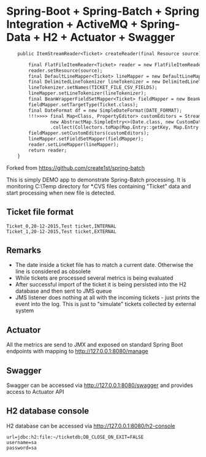 # Spring-Boot + Spring-Batch + Spring Integration + ActiveMQ + Spring-Data + H2 + Actuator + Swagger

```diff
    public ItemStreamReader<Ticket> createReader(final Resource source) {

        final FlatFileItemReader<Ticket> reader = new FlatFileItemReader<>();
        reader.setResource(source);
        final DefaultLineMapper<Ticket> lineMapper = new DefaultLineMapper<>();
        final DelimitedLineTokenizer lineTokenizer = new DelimitedLineTokenizer();
        lineTokenizer.setNames(TICKET_FILE_CSV_FIELDS);
        lineMapper.setLineTokenizer(lineTokenizer);
        final BeanWrapperFieldSetMapper<Ticket> fieldMapper = new BeanWrapperFieldSetMapper<>();
        fieldMapper.setTargetType(Ticket.class);
        final DateFormat df = new SimpleDateFormat(DATE_FORMAT);
        !!!>>>> final Map<Class, PropertyEditor> customEditors = Stream.of( <<<<!!!
                new AbstractMap.SimpleEntry<>(Date.class, new CustomDateEditor(df, false)))
                .collect(Collectors.toMap(Map.Entry::getKey, Map.Entry::getValue));
        fieldMapper.setCustomEditors(customEditors);
        lineMapper.setFieldSetMapper(fieldMapper);
        reader.setLineMapper(lineMapper);
        return reader;
    }
```

Forked from https://github.com/create1st/spring-batch

This is simply DEMO app to demonstrate Spring-Batch processing. It is monitoring C:\Temp directory for *.CVS files containing "Ticket" data and start processing when new file is detected.

## Ticket file format
```
Ticket_0,20-12-2015,Test ticket,INTERNAL
Ticket_1,20-12-2015,Test ticket,EXTERNAL
```

## Remarks
- The date inside a ticket file has to match a current date. Otherwise the line is considered as obsolete
- While tickets are processed several metrics is being evaluated
- After successful import of the ticket it is being persisted into the H2 database and then sent to JMS queue
- JMS listener does nothing at all with the incoming tickets - just prints the event into the log. This is just to "simulate" tickets collected by external system

## Actuator
All the metrics are send to JMX and exposed on standard Spring Boot endpoints with mapping to http://127.0.0.1:8080/manage 

## Swagger
Swagger can be accessed via http://127.0.0.1:8080/swagger and provides access to Actuator API

## H2 database console
H2 database can be accessed via http://127.0.0.1:8080/h2-console
```
url=jdbc:h2:file:~/ticketdb;DB_CLOSE_ON_EXIT=FALSE
username=sa
password=sa
```
